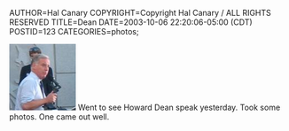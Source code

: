 AUTHOR=Hal Canary
COPYRIGHT=Copyright Hal Canary / ALL RIGHTS RESERVED
TITLE=Dean
DATE=2003-10-06 22:20:06-05:00 (CDT)
POSTID=123
CATEGORIES=photos;

[![[pic of dean]](/photos/thumb/2003-10-05-howard-dean.jpg)](/photos/2003-10-05-howard-dean.jpg) Went to see Howard Dean speak yesterday. Took some photos. One came out well.
